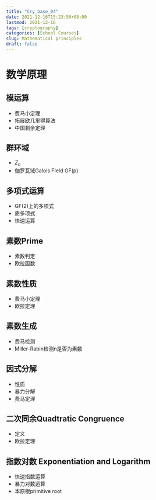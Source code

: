 ```yaml
---
title: "Cry_base_04"
date: 2021-12-16T15:23:56+08:00
lastmod: 2021-12-16
tags: [cryptography]
categories: [School Courses]
slug: Mathematical principles
draft: false
---
```

# 数学原理
## 模运算
- 费马小定理
- 拓展欧几里得算法
- 中国剩余定理
## 群环域
- $Z_n$
- 伽罗瓦域Galois FIeld GF(p)
## 多项式运算
- GF(2)上的多项式
- 质多项式
- 快速运算
## 素数Prime
- 素数判定
- 欧拉函数
## 素数性质
- 费马小定理
- 欧拉定理
## 素数生成
- 费马检测
- Miller-Rabin检测n是否为素数
## 因式分解
- 性质
- 暴力分解
- 费马定理
## 二次同余Quadtratic Congruence
- 定义
- 欧拉定理
## 指数对数 Exponentiation and Logarithm
- 快速指数运算
- 暴力对数运算
- 本原根primitive root